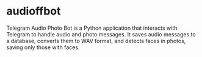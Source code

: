 # audioffbot
Telegram Audio Photo Bot is a Python application that interacts with Telegram to handle audio and photo messages. It saves audio messages to a database, converts them to WAV format, and detects faces in photos, saving only those with faces.
